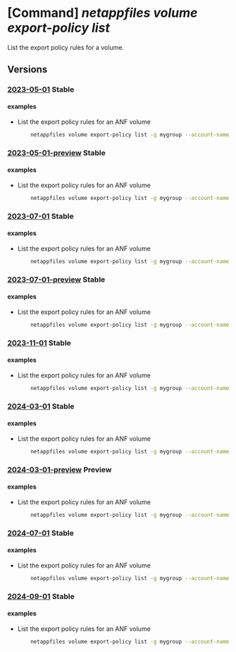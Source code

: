 # [Command] _netappfiles volume export-policy list_

List the export policy rules for a volume.

## Versions

### [2023-05-01](/Resources/mgmt-plane/L3N1YnNjcmlwdGlvbnMve30vcmVzb3VyY2Vncm91cHMve30vcHJvdmlkZXJzL21pY3Jvc29mdC5uZXRhcHAvbmV0YXBwYWNjb3VudHMve30vY2FwYWNpdHlwb29scy97fS92b2x1bWVzL3t9/2023-05-01.xml) **Stable**

<!-- mgmt-plane /subscriptions/{}/resourcegroups/{}/providers/microsoft.netapp/netappaccounts/{}/capacitypools/{}/volumes/{} 2023-05-01 properties.exportPolicy.rules -->

#### examples

- List the export policy rules for an ANF volume
    ```bash
        netappfiles volume export-policy list -g mygroup --account-name myaccname --pool-name mypoolname --name myvolname
    ```

### [2023-05-01-preview](/Resources/mgmt-plane/L3N1YnNjcmlwdGlvbnMve30vcmVzb3VyY2Vncm91cHMve30vcHJvdmlkZXJzL21pY3Jvc29mdC5uZXRhcHAvbmV0YXBwYWNjb3VudHMve30vY2FwYWNpdHlwb29scy97fS92b2x1bWVzL3t9/2023-05-01-preview.xml) **Stable**

<!-- mgmt-plane /subscriptions/{}/resourcegroups/{}/providers/microsoft.netapp/netappaccounts/{}/capacitypools/{}/volumes/{} 2023-05-01-preview properties.exportPolicy.rules -->

#### examples

- List the export policy rules for an ANF volume
    ```bash
        netappfiles volume export-policy list -g mygroup --account-name myaccname --pool-name mypoolname --name myvolname
    ```

### [2023-07-01](/Resources/mgmt-plane/L3N1YnNjcmlwdGlvbnMve30vcmVzb3VyY2Vncm91cHMve30vcHJvdmlkZXJzL21pY3Jvc29mdC5uZXRhcHAvbmV0YXBwYWNjb3VudHMve30vY2FwYWNpdHlwb29scy97fS92b2x1bWVzL3t9/2023-07-01.xml) **Stable**

<!-- mgmt-plane /subscriptions/{}/resourcegroups/{}/providers/microsoft.netapp/netappaccounts/{}/capacitypools/{}/volumes/{} 2023-07-01 properties.exportPolicy.rules -->

#### examples

- List the export policy rules for an ANF volume
    ```bash
        netappfiles volume export-policy list -g mygroup --account-name myaccname --pool-name mypoolname --name myvolname
    ```

### [2023-07-01-preview](/Resources/mgmt-plane/L3N1YnNjcmlwdGlvbnMve30vcmVzb3VyY2Vncm91cHMve30vcHJvdmlkZXJzL21pY3Jvc29mdC5uZXRhcHAvbmV0YXBwYWNjb3VudHMve30vY2FwYWNpdHlwb29scy97fS92b2x1bWVzL3t9/2023-07-01-preview.xml) **Stable**

<!-- mgmt-plane /subscriptions/{}/resourcegroups/{}/providers/microsoft.netapp/netappaccounts/{}/capacitypools/{}/volumes/{} 2023-07-01-preview properties.exportPolicy.rules -->

#### examples

- List the export policy rules for an ANF volume
    ```bash
        netappfiles volume export-policy list -g mygroup --account-name myaccname --pool-name mypoolname --name myvolname
    ```

### [2023-11-01](/Resources/mgmt-plane/L3N1YnNjcmlwdGlvbnMve30vcmVzb3VyY2Vncm91cHMve30vcHJvdmlkZXJzL21pY3Jvc29mdC5uZXRhcHAvbmV0YXBwYWNjb3VudHMve30vY2FwYWNpdHlwb29scy97fS92b2x1bWVzL3t9/2023-11-01.xml) **Stable**

<!-- mgmt-plane /subscriptions/{}/resourcegroups/{}/providers/microsoft.netapp/netappaccounts/{}/capacitypools/{}/volumes/{} 2023-11-01 properties.exportPolicy.rules -->

#### examples

- List the export policy rules for an ANF volume
    ```bash
        netappfiles volume export-policy list -g mygroup --account-name myaccname --pool-name mypoolname --name myvolname
    ```

### [2024-03-01](/Resources/mgmt-plane/L3N1YnNjcmlwdGlvbnMve30vcmVzb3VyY2Vncm91cHMve30vcHJvdmlkZXJzL21pY3Jvc29mdC5uZXRhcHAvbmV0YXBwYWNjb3VudHMve30vY2FwYWNpdHlwb29scy97fS92b2x1bWVzL3t9/2024-03-01.xml) **Stable**

<!-- mgmt-plane /subscriptions/{}/resourcegroups/{}/providers/microsoft.netapp/netappaccounts/{}/capacitypools/{}/volumes/{} 2024-03-01 properties.exportPolicy.rules -->

#### examples

- List the export policy rules for an ANF volume
    ```bash
        netappfiles volume export-policy list -g mygroup --account-name myaccname --pool-name mypoolname --name myvolname
    ```

### [2024-03-01-preview](/Resources/mgmt-plane/L3N1YnNjcmlwdGlvbnMve30vcmVzb3VyY2Vncm91cHMve30vcHJvdmlkZXJzL21pY3Jvc29mdC5uZXRhcHAvbmV0YXBwYWNjb3VudHMve30vY2FwYWNpdHlwb29scy97fS92b2x1bWVzL3t9/2024-03-01-preview.xml) **Preview**

<!-- mgmt-plane /subscriptions/{}/resourcegroups/{}/providers/microsoft.netapp/netappaccounts/{}/capacitypools/{}/volumes/{} 2024-03-01-preview properties.exportPolicy.rules -->

#### examples

- List the export policy rules for an ANF volume
    ```bash
        netappfiles volume export-policy list -g mygroup --account-name myaccname --pool-name mypoolname --name myvolname
    ```

### [2024-07-01](/Resources/mgmt-plane/L3N1YnNjcmlwdGlvbnMve30vcmVzb3VyY2Vncm91cHMve30vcHJvdmlkZXJzL21pY3Jvc29mdC5uZXRhcHAvbmV0YXBwYWNjb3VudHMve30vY2FwYWNpdHlwb29scy97fS92b2x1bWVzL3t9/2024-07-01.xml) **Stable**

<!-- mgmt-plane /subscriptions/{}/resourcegroups/{}/providers/microsoft.netapp/netappaccounts/{}/capacitypools/{}/volumes/{} 2024-07-01 properties.exportPolicy.rules -->

#### examples

- List the export policy rules for an ANF volume
    ```bash
        netappfiles volume export-policy list -g mygroup --account-name myaccname --pool-name mypoolname --name myvolname
    ```

### [2024-09-01](/Resources/mgmt-plane/L3N1YnNjcmlwdGlvbnMve30vcmVzb3VyY2Vncm91cHMve30vcHJvdmlkZXJzL21pY3Jvc29mdC5uZXRhcHAvbmV0YXBwYWNjb3VudHMve30vY2FwYWNpdHlwb29scy97fS92b2x1bWVzL3t9/2024-09-01.xml) **Stable**

<!-- mgmt-plane /subscriptions/{}/resourcegroups/{}/providers/microsoft.netapp/netappaccounts/{}/capacitypools/{}/volumes/{} 2024-09-01 properties.exportPolicy.rules -->

#### examples

- List the export policy rules for an ANF volume
    ```bash
        netappfiles volume export-policy list -g mygroup --account-name myaccname --pool-name mypoolname --name myvolname
    ```

